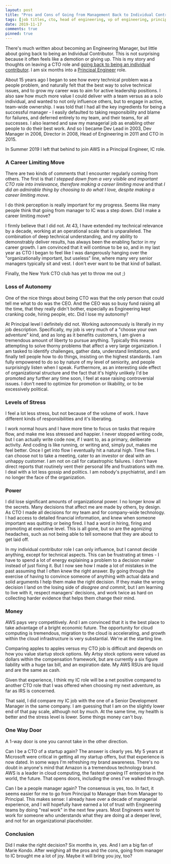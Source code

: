 ```yaml
---
layout: post
title: "Pros and Cons of Going from Management Back to Individual Contributor"
tags: [job titles, cto, head of engineering, vp of engineering, principal engineer, individual contributor]
date: 2019-11-17
comments: true
pinned: true
---
```

There's much written about becoming an Engineering Manager, but little about going back to being an Individual Contributor. This is not surprising because it often feels like a demotion or giving up. This is my story and thoughts on leaving a CTO role and [going back to being an individual contributor](/2019/05/20/day-one-at-amazon-aws-principal-engineer-interviewing.html). I am six months into a [Principal Engineer](https://www.amazon.jobs/en/landing_pages/principal-engineer-hiring) role.

About 15 years ago I began to see how every technical problem was a people problem, and naturally felt that the best way to solve technical issues, and to grow my career was to aim for active leadership positions. I also saw how much more value I could deliver with a team versus as a solo individual, and wanted to not only influence others, but to engage in active, team-wide ownership. I was told that I had all the key ingredients for being a successful manager - I easily defaulted to taking responsibility and blame for failures, and deferred entirely to my team, and their teams, for all successes. I also learned and saw my managerial job as enabling other people to do their best work. And so I became Dev Lead in 2003, Dev Manager in 2006, Director in 2008, Head of Engineering in 2011 and CTO in 2015.

In Summer 2019 I left that behind to join AWS in a Principal Engineer, IC role.

### A Career Limiting Move

There are two kinds of comments that I encounter regularly coming from others. The first is that _I stepped down from a very visible and important CTO role into irrelevance, therefore making a career limiting move_ and that _I did an admirable thing by choosing to do what I love, despite making a career limiting move_.

I do think perception is really important for my progress. Seems like many people think that going from manager to IC was a step down. Did I make a career limiting move?

I firmly believe that I did not. At 43, I have extended my technical relevance by a decade, working at an operational scale that is unparalleled. The combination of deep technical understanding, and my ability to demonstrably deliver results, has always been the enabling factor in my career growth. I am convinced that it will continue to be so, and in my last year as CTO I began to feel like I was dangerously hanging over the "organizationally important, but useless" line, where many very senior managers typically sit and vest. I don't ever want to be that kind of ballast.

Finally, the New York CTO club has yet to throw me out ;)

### Loss of Autonomy

One of the nice things about being CTO was that the only person that could tell me what to do was the CEO. And the CEO was so busy fund raising all the time, that they really didn't bother, especially as Engineering kept cranking code, hiring people, etc. Did I lose my autonomy?

At Principal level I definitely did not. Working autonomously is literally in my job description. Specifically, my job is very much of a "choose your own adventure" kind, and as long as it benefits customers, I am given a tremendous amount of liberty to pursue anything. Typically this means attempting to solve thorny problems that affect a very large organization. I am tasked to identify challenges, gather data, understand limitations, and finally tell people how to do things, insisting on the highest standards. I am fully empowered to do so by nature of my level of seniority, and people surprisingly listen when I speak. Furthermore, as an interesting side effect of organizational structure and the fact that it's highly unlikely I'd be promoted any further any time soon, I feel at ease raising controversial issues. I don't need to optimize for promotion or likability, or to be excessively political.

### Levels of Stress

I feel a lot less stress, but not because of the volume of work. I have different kinds of responsibilities and it's liberating.

I work normal hours and I have more time to focus on tasks that require flow, and make me less stressed and happier. I never stopped writing code, but I can actually write code now, if I want to, as a primary, deliberate activity. And coding is like running, or writing and, simply put, makes me feel better. Once I get into flow I eventually hit a natural high. Time flies. I can choose not to take a meeting, cater to an investor or deal with an unhappy customer. I am not on call for catastrophic failures. I don't have direct reports that routinely vent their personal life and frustrations with me. I deal with a lot less gossip and politics. I am nobody's psychiatrist, and I am no longer the face of the organization.

### Power

I did lose significant amounts of organizational power. I no longer know all the secrets. Many decisions that affect me are made by others, by design. As CTO I made all decisions for my team and for company-wide technology. I had access to detailed financial information, and knew when someone important was quitting or being fired. I had a word in hiring, firing and promoting at executive level. This is all gone, but so are the agonizing headaches, such as not being able to tell someone that they are about to get laid off.

In my individual contributor role I can only influence, but I cannot decide anything, except for technical aspects. This can be frustrating at times - I have to spend a lot of energy explaining a problem to a decision maker instead of just fixing it. But I now see how I made a lot of mistakes in the past assuming that I often knew the right answer. By going through the exercise of having to convince someone of anything with actual data and solid arguments I help them make the right decision. If they make the wrong decision I land on the losing side of _disagree and commit_, but I am learning to live with it, respect managers' decisions, and work twice as hard on collecting harder evidence that helps them change their mind.

### Money

AWS pays very competitively. And I am convinced that it is the best place to take advantage of a bright economic future. The opportunity for cloud computing is tremendous, migration to the cloud is accelerating, and growth within the cloud infrastructure is very substantial. We're at the starting line.

Comparing apples to apples versus my CTO job is difficult and depends on how you value startup stock options. My Artsy stock options were valued as dollars within the compensation framework, but are currently a six figure liability with a huge tax bill, and an expiration date. My AWS RSUs are liquid and are the same as cash.

Given that experience, I think my IC role will be a net positive compared to another CTO role that I was offered when choosing my next adventure, as far as IRS is concerned.

That said, I did compare my IC job with the one of a Senior Development Manager in the same company. I am guessing that I am on the slightly lower end of that pay scale, although not by much. At the same time, my health is better and the stress level is lower. Some things money can't buy.

### One Way Door

A 1-way door is one you cannot take in the other direction.

Can I be a CTO of a startup again? The answer is clearly yes. My 5 years at Microsoft were critical in getting all my startup offers, but that experience is now dated. In some ways I'm refreshing my brand awareness. There's no doubt in anyone's mind that Amazon is a tremendous technology brand. AWS is a leader in cloud computing, the fastest growing IT enterprise in the world, the future. That opens doors, including the ones I've walked through.

Can I be a people manager again? The consensus is yes, too. In fact, it seems easier for me to go from Principal to Manager than from Manager to Principal. This makes sense: I already have over a decade of managerial experience, and I will hopefully have earned a lot of trust with Engineering teams by doing "real work" in the next few years. Most Engineers want to work for someone who understands what they are doing at a deeper level, and not for an organizational placeholder.

### Conclusion

Did I make the right decision? Six months in, yes. And I am a big fan of Marie Kondo. After weighing all the pros and the cons, going from manager to IC brought me a lot of joy. Maybe it will bring you joy, too?





